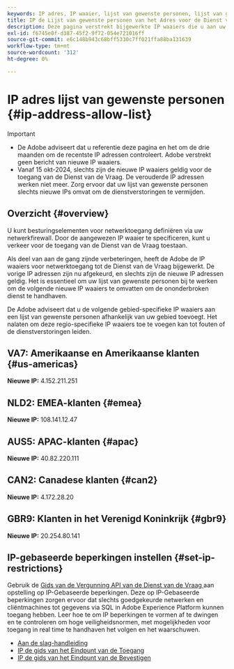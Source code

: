 ```yaml
---
keywords: IP adres, IP waaier, lijst van gewenste personen, lijst van gewenste personen, de Dienst van de Vraag, netwerktoegang
title: IP de Lijst van gewenste personen van het Adres voor de Dienst van de Vraag
description: Deze pagina verstrekt bijgewerkte IP waaiers die u aan uw lijst van gewenste personen voor veilige toegang tot de Dienst van de Vraag kunt toevoegen.
exl-id: f6745e0f-d387-45f2-9f72-054e721016ff
source-git-commit: e6c148b943c68bff5330c7ff021ffa88ba131639
workflow-type: tm+mt
source-wordcount: '312'
ht-degree: 0%

---
```


# IP adres lijst van gewenste personen {#ip-address-allow-list}

>[!IMPORTANT]
>
> * De Adobe adviseert dat u referentie deze pagina en het om de drie maanden om de recentste IP adressen controleert. Adobe verstrekt geen bericht van nieuwe IP waaiers.
> * Vanaf 15 okt-2024, slechts zijn de nieuwe IP waaiers geldig voor de toegang van de Dienst van de Vraag. De verouderde IP adressen werken niet meer. Zorg ervoor dat uw lijst van gewenste personen slechts nieuwe IPs omvat om de dienstverstoringen te vermijden.

## Overzicht {#overview}

U kunt besturingselementen voor netwerktoegang definiëren via uw netwerkfirewall. Door de aangewezen IP waaier te specificeren, kunt u verkeer voor de toegang van de Dienst van de Vraag toestaan.

Als deel van aan de gang zijnde verbeteringen, heeft de Adobe de IP waaiers voor netwerktoegang tot de Dienst van de Vraag bijgewerkt. De vorige IP adressen zijn nu afgekeurd, en slechts zijn de nieuwe IP adressen geldig. Het is essentieel om uw lijst van gewenste personen bij te werken om de volgende nieuwe IP waaiers te omvatten om de ononderbroken dienst te handhaven.

De Adobe adviseert dat u de volgende gebied-specifieke IP waaiers aan een lijst van gewenste personen afhankelijk van uw gebied toevoegt. Het nalaten om deze regio-specifieke IP waaiers toe te voegen kan tot fouten of de dienstverstoringen leiden.

## VA7: Amerikaanse en Amerikaanse klanten {#us-americas}

**Nieuwe IP:** 4.152.211.251

## NLD2: EMEA-klanten {#emea}

**Nieuwe IP:** 108.141.12.47

## AUS5: APAC-klanten {#apac}

**Nieuwe IP:** 40.82.220.111

## CAN2: Canadese klanten {#can2}

**Nieuwe IP:** 4.172.28.20

## GBR9: Klanten in het Verenigd Koninkrijk {#gbr9}

**Nieuwe IP:** 20.254.80.141

## IP-gebaseerde beperkingen instellen {#set-ip-restrictions}

Gebruik de [ Gids van de Vergunning API van de Dienst van de Vraag ](./auth-api/overview.md) aan opstelling op IP-Gebaseerde beperkingen. Deze op IP-Gebaseerde beperkingen zorgen ervoor dat slechts goedgekeurde netwerken en cliëntmachines tot gegevens via SQL in Adobe Experience Platform kunnen toegang hebben. Leer hoe te om IP beperkingen te vormen af te dwingen en te controleren om hoge veiligheidsnormen, met mogelijkheden voor toegang in real time te handhaven het volgen en het waarschuwen.

* [Aan de slag-handleiding](./auth-api/getting-started.md)
* [IP de gids van het Eindpunt van de Toegang](./auth-api/ip-access.md)
* [IP de gids van het Eindpunt van de Bevestigen](./auth-api/validate.md)
